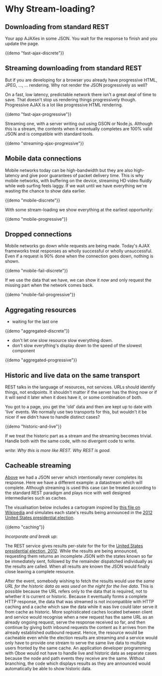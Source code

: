 # Why Stream-loading?

## Downloading from standard REST

Your app AJAXes in some JSON. You wait for the response to finish and you update the
page.

{{demo "fast-ajax-discrete"}}

## Streaming downloading from standard REST

But if you are developing for a browser you already have progressive HTML, JPEG,
..., ... rendering. Why not render the JSON progressively as well?

On a fast, low latency, predictable network there isn't a great deal of time to save.
That doesn't stop us rendering things progressively though. Progressive AJAX is a lot
like progressive HTML rendering.

{{demo "fast-ajax-progressive"}}

Streaming one, with a server writing out using GSON or Node.js. Although this is a stream,
the contents when it eventually completes are 100% valid JSON and is compatible with
standard tools.

{{demo "streaming-ajax-progressive"}}

## Mobile data connections

Mobile networks today can be high-bandwidth but they are also high-latency and
give poor guarantees of packet delivery time. This is why mobile networks, with buffering
on the device, streaming HD video fluidly while web surfing feels laggy. If we wait until
we have everything we're wasting the chance to show data earlier.

{{demo "mobile-discrete"}}

With some stream-loading we show everything at the earliest opportunity:

{{demo "mobile-progressive"}}

## Dropped connections

Mobile networks go down while requests are being made. Today's AJAX frameworks treat
responses as wholly successful or wholly unsuccessful. Even if a request is 90% done
when the connection goes down, nothing is shown.

{{demo "mobile-fail-discrete"}}

If we use the data that we have, we can show it *now* and only request the missing
part when the network comes back.

{{demo "mobile-fail-progressive"}}

## Aggregating resources

- waiting for the last one

{{demo "aggregated-discrete"}}

- don't let one slow resource slow everything down.
- don't slow everything's display down to the speed of the slowest component

{{demo "aggregated-progressive"}}

## Historic and live data on the same transport

REST talks in the language of resources, not services. URLs should identify
things, not endpoints. It shouldn't matter if the server has the thing now
or if it will send it later when it does have it, or some combination of
both.

You got to a page, you get the 'old' data and then are kept up
to date with 'live' events.
We normally use two transports for this, but wouldn't it be
nicer if we didn't have to handle distinct cases?

{{demo "historic-and-live"}}

If we treat the historic part as a stream and the streaming
becomes trivial. Handle both with the same code, with no
divergent code to write.

*write: Why this is more like REST. Why REST is good.*

## Cacheable streaming

[Above](#historic-and-live-data-on-the-same-transport) we had a JSON server which intentionally never 
completes its response. Here we have a different example: a datastream
which will complete. Although streaming is used this case can be treated according
to the standard REST paradigm and plays nice with well designed intermediaries 
such as caches.

The visualisation below includes a cartogram inspired by 
[this file on Wikipedia](http://en.wikipedia.org/wiki/File:Cartogram%E2%80%942012_Electoral_Vote.svg)
and simulates each state's results being announced in the [2012 United States presidential election](http://en.wikipedia.org/wiki/United_States_presidential_election,_2012).

{{demo "caching"}}

*Incorporate and break up*:

The REST service
gives results per-state for the for the [United States presidential election, 2012](http://en.wikipedia.org/wiki/United_States_presidential_election,_2012).
While the results are being announced, requesting them
returns an incomplete JSON with the states known so far
be immediately sent, followed by the remainder dispatched
individually as the results are called. When all results are known the
JSON would finally close leaving a complete resource.

After the event,
somebody wishing to fetch the results would use the *same URL for the
historic data as was used on the night for the live data*. This is
possible because the URL refers only to the data that is required, not
to whether it is current or historic. Because it eventually forms a
complete HTTP response, the data that was streamed is not incompatible
with HTTP caching and a cache which saw the data while it was live could
later serve it from cache as historic. More sophisticated caches located
between client and service would recognise when a new request has the
same URL as an already ongoing request, serve the response received so
far, and then continue by giving both inbound requests the content as it
arrives from the already established outbound request. Hence, the
resource would be cacheable even while the election results are
streaming and a service would only have to provide one stream to serve
the same live data to multiple users fronted by the same cache. An
application developer programming with Oboe would not have to handle
live and historic data as separate cases because the node and path
events they receive are the same. Without branching, the code which
displays results as they are announced would automatically be able to
show historic data.
